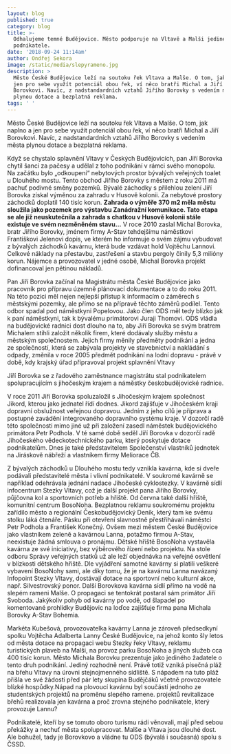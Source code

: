 ```yaml
---
layout: blog
published: true
category: blog
title: >-
  Odhalujeme temné Budějovice. Město podporuje na Vltavě a Malši jediného
  podnikatele.
date: '2018-09-24 11:14am'
author: Ondřej Sekora
image: /static/media/slepyrameno.jpg
description: >
  Město České Budějovice leží na soutoku řek Vltava a Malše. O tom, jak naplno a
  jen pro sebe využít potenciál obou řek, ví něco bratři Michal a Jiří
  Borovkovi. Navíc, z nadstandardních vztahů Jiřího Borovky s vedením města
  plynou dotace a bezplatná reklama.
tags: ' '
---
```

Město České Budějovice leží na soutoku řek Vltava a Malše. O tom, jak naplno a jen pro sebe využít potenciál obou řek, ví něco bratři Michal a Jiří Borovkovi. Navíc, z nadstandardních vztahů Jiřího Borovky s vedením města plynou dotace a bezplatná reklama.

Když se chystalo splavnění Vltavy v Českých Budějovicích, pan Jiří Borovka chytil šanci za pačesy a udělal z toho podnikání v rámci svého monopolu. Na začátku bylo „odkoupení“ nebytových prostor bývalých veřejných toalet u Dlouhého mostu. Tento obchod Jiřího Borovky s městem z roku 2011 má pachuť podivné směny pozemků. Bývalé záchodky s přilehlou zelení Jiří Borovka získal výměnou za zahradu v Husově kolonii. Za nebytové prostory záchodků doplatil 140 tisíc korun. **Zahrada o výměře 370 m2 měla městu sloužila jako pozemek pro výstavbu Zanádražní komunikace. Tato etapa se ale již neuskutečnila a zahrada s chatkou v Husově kolonii stále existuje ve svém nezměněném stavu...** V roce 2010 zaslal Michal Borovka, bratr Jiřího Borovky, jménem firmy A-Stav tehdejšímu náměstkovi Františkovi Jelenovi dopis, ve kterém ho informuje o svém zájmu vybudovat z bývalých záchodků kavárnu, která bude vzdávat hold Vojtěchu Lannovi. Celkové náklady na přestavbu, zastřešení a stavbu pergoly činily 5,3 milióny korun. Nájemce a provozovatel v jedné osobě, Michal Borovka projekt dofinancoval jen pětinou nákladů.

Pan Jiří Borovka začínal na Magistrátu města České Budějovice jako pracovník pro přípravu územně plánovací dokumentace a to do roku 2011. Na této pozici měl nejen nejlepší přístup k informacím o záměrech s městskými pozemky, ale přímo se na přípravě těchto záměrů podílel. Tento odbor spadal pod náměstkyni Popelovou. Jako člen ODS měl tedy blízko jak k paní náměstkyni, tak k bývalému primátorovi  Juraji Thomovi. ODS vládla na budějovické radnici dost dlouho na to, aby Jiří Borovka se svým bratrem Michalem stihli založit několik firem, které dodávaly služby městu a městským společnostem. Jejich firmy měnily předměty podnikání a jedna ze společností, která se zabývala projekty ve stavebnictví a nakládání s odpady, změnila v roce 2005 předmět podnikání na lodní dopravu - právě v době, kdy krajský úřad připravoval projekt splavnění Vltavy

Jiří Borovka se z řadového zaměstnance magistrátu stal podnikatelem spolupracujícím s jihočeským krajem a náměstky českobudějovické radnice.

V roce 2011 Jiří Borovka spoluzaložil s Jihočeským krajem společnost Jikord, kterou jako jednatel řídí dodnes. Jikord zajišťuje v Jihočeském kraji dopravní obslužnost veřejnou dopravou. Jedním z jeho cílů je příprava a postupné zavádění integrovaného dopravního systému kraje. V dozorčí radě této společnosti mimo jiné už při založení zasedl náměstek budějovického primátora Petr Podhola. V té samé době seděl Jiří Borovka v dozorčí radě Jihočeského vědeckotechnického parku, který poskytuje dotace podnikatelům. Dnes je také představitelem Společenství vlastníků jednotek na Jiráskově nábřeží a vlastníkem firmy Meliorace ČB.

Z bývalých záchodků u Dlouhého mostu tedy vznikla kavárna, kde si dveře podávali představitelé města i vlivní podnikatelé. V soukromé kavárně se například odehrávala jednání nadace Jihočeské cyklostezky.  V kavárně sídlí infocentrum Stezky Vltavy, což je další projekt pana Jiřího Borovky, půjčovna kol a sportovních potřeb a hřiště. Od června také další hřiště, komunitní centrum BosoNoha. Bezplatnou reklamu  soukromému projektu zařídilo město a regionální Českobudějovický Deník, který tam ke svému stolku láká čtenáře. Pásku při otevření slavnostně přestřihávali náměstci Petr Podhola a František Konečný. Ovšem mezi městem České Budějovice jako vlastníkem zeleně a kavárnou Lanna, potažmo firmou A-Stav, neexistuje žádná smlouva o pronájmu. Dětské hřiště BosoNoha vystavěla kavárna ze své iniciativy, bez výběrového řízení nebo projektu. Na stole odboru Správy veřejných statků už ale leží objednávka na veřejné osvětlení v blízkosti dětského hřiště. Dle vyjádření samotné kavárny si platili veškeré vybavení BosoNohy sami, ale díky tomu, že je na kavárnu Lanna navázaný Infopoint Stezky Vltavy, dostávají dotace na sportovní nebo kulturní akce, např. Silvestrovský ponor. Další Borovkova kavárna sídlí přímo na vodě na slepém rameni Malše. O propagaci se tentokrát postaral sám primátor Jiří Svoboda. Jakýkoliv pohyb od kavárny po vodě, od šlapadel po komentované prohlídky Budějovic na loďce zajišťuje firma pana Michala Borovky A-Stav Bohemia.

Markéta Kubešová, provozovatelka kavárny Lanna je zároveň předsedkyní spolku Vojtěcha Adalberta Lanny České Budějovice, na jehož konto šly letos od města dotace na propagaci webu Stezky řeky Vltavy, reklamu turistických plaveb na Malši, na provoz parku BosoNoha a jiných služeb cca 400 tisíc korun. Město Michala Borovku prezentuje jako jediného žadatele o tento druh podnikání. Jediný rozhodně není. Právě totiž vzniká písečná pláž na břehu Vltavy na úrovni stejnojmenného sídliště. S nápadem na tuto pláž přišla ve své žádosti před pár lety skupina Budějčáků včetně provozovatele blízké hospůdky.Nápad na plovoucí kavárnu byl součástí jednoho ze studentských projektů na proměnu slepého ramene. projektů revitalizace břehů realizovala jen kavárna a proč zrovna stejného podnikatele, který provozuje Lannu?

Podnikatelé, kteří by se tomuto oboro turismu rádi věnovali, mají před sebou překážky a nechuť města spolupracovat. Malše a Vltava jsou dlouhé dost. Ale bohužel, tady je Borovkovo a vládne tu ODS (bývalá i současná) spolu s ČSSD.
